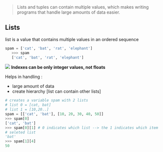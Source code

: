 > Lists and tuples can contain multiple values, which makes writing programs that handle large amounts of data easier.

## Lists 
list is a value that contains multiple values in an ordered sequence
```py
spam = ['cat', 'bat', 'rat', 'elephant']
   >>> spam
   ['cat', 'bat', 'rat', 'elephant']
``` 
![](https://automatetheboringstuff.com/2e/images/000090.jpg)
**Indexes can be only integer values, not floats**

Helps in handling : 
- large amount of data 
- create hierarchy [list can contain other lists]

```py
# creates a variable spam with 2 lists
# list 0 = [cat, bat]
# list 1 = [10,20..]
spam = [['cat', 'bat'], [10, 20, 30, 40, 50]]
>>> spam[0]
['cat', 'bat']
>>> spam[0][1] # 0 indicates which list --> the 1 indicates which item in 
# seleted list
'bat'
>>> spam[1][4]
50
```
